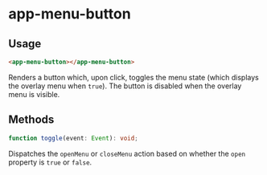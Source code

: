# app-menu-button

## Usage
```html
<app-menu-button></app-menu-button>
```

Renders a button which, upon click, toggles the menu state (which displays the overlay menu when ``true``). The button is disabled when the overlay menu is visible.

## Methods
```typescript
function toggle(event: Event): void;
```
Dispatches the ``openMenu`` or ``closeMenu`` action based on whether the ``open`` property is ``true`` or ``false``.